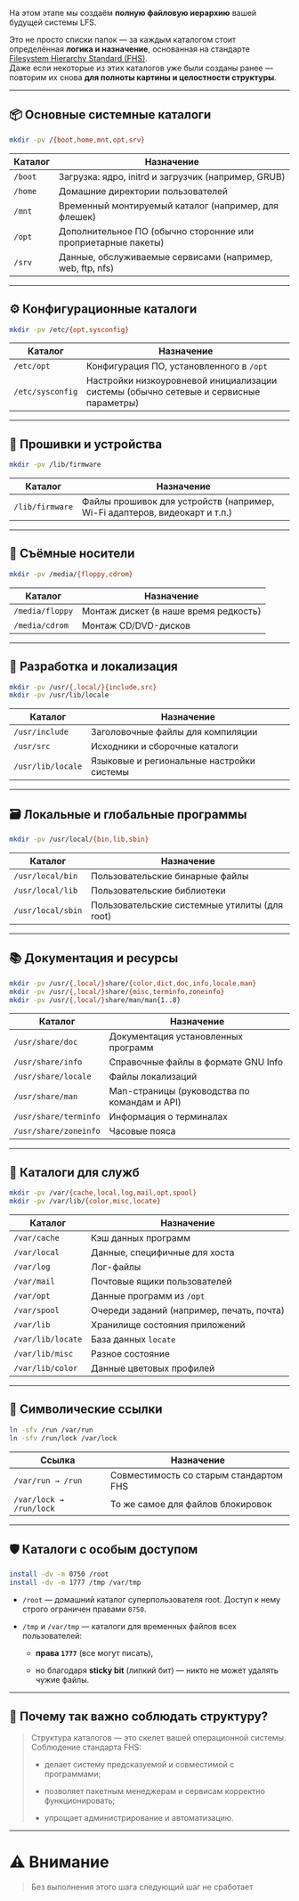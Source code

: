 На этом этапе мы создаём **полную файловую иерархию** вашей будущей системы LFS.

Это не просто списки папок — за каждым каталогом стоит определённая **логика и назначение**, основанная на стандарте [Filesystem Hierarchy Standard (FHS)](https://refspecs.linuxfoundation.org/FHS_3.0/fhs/index.html).  
Даже если некоторые из этих каталогов уже были созданы ранее — повторим их снова **для полноты картины и целостности структуры**.

---

## 📦 Основные системные каталоги

```bash
mkdir -pv /{boot,home,mnt,opt,srv}
```

|Каталог|Назначение|
|---|---|
|`/boot`|Загрузка: ядро, initrd и загрузчик (например, GRUB)|
|`/home`|Домашние директории пользователей|
|`/mnt`|Временный монтируемый каталог (например, для флешек)|
|`/opt`|Дополнительное ПО (обычно сторонние или проприетарные пакеты)|
|`/srv`|Данные, обслуживаемые сервисами (например, web, ftp, nfs)|

---

## ⚙️ Конфигурационные каталоги

```bash
mkdir -pv /etc/{opt,sysconfig}
```

|Каталог|Назначение|
|---|---|
|`/etc/opt`|Конфигурация ПО, установленного в `/opt`|
|`/etc/sysconfig`|Настройки низкоуровневой инициализации системы (обычно сетевые и сервисные параметры)|

---

## 🧬 Прошивки и устройства

```bash
mkdir -pv /lib/firmware
```

|Каталог|Назначение|
|---|---|
|`/lib/firmware`|Файлы прошивок для устройств (например, Wi-Fi адаптеров, видеокарт и т.п.)|

---

## 💽 Съёмные носители

```bash
mkdir -pv /media/{floppy,cdrom}
```

|Каталог|Назначение|
|---|---|
|`/media/floppy`|Монтаж дискет (в наше время редкость)|
|`/media/cdrom`|Монтаж CD/DVD-дисков|

---

## 🧱 Разработка и локализация

```bash
mkdir -pv /usr/{,local/}{include,src}
mkdir -pv /usr/lib/locale
```

|Каталог|Назначение|
|---|---|
|`/usr/include`|Заголовочные файлы для компиляции|
|`/usr/src`|Исходники и сборочные каталоги|
|`/usr/lib/locale`|Языковые и региональные настройки системы|

---

## 🗃️ Локальные и глобальные программы

```bash
mkdir -pv /usr/local/{bin,lib,sbin}
```

|Каталог|Назначение|
|---|---|
|`/usr/local/bin`|Пользовательские бинарные файлы|
|`/usr/local/lib`|Пользовательские библиотеки|
|`/usr/local/sbin`|Пользовательские системные утилиты (для root)|

---

## 📚 Документация и ресурсы

```bash
mkdir -pv /usr/{,local/}share/{color,dict,doc,info,locale,man}
mkdir -pv /usr/{,local/}share/{misc,terminfo,zoneinfo}
mkdir -pv /usr/{,local/}share/man/man{1..8}
```

|Каталог|Назначение|
|---|---|
|`/usr/share/doc`|Документация установленных программ|
|`/usr/share/info`|Справочные файлы в формате GNU Info|
|`/usr/share/locale`|Файлы локализаций|
|`/usr/share/man`|Man-страницы (руководства по командам и API)|
|`/usr/share/terminfo`|Информация о терминалах|
|`/usr/share/zoneinfo`|Часовые пояса|

---

## 📂 Каталоги для служб

```bash
mkdir -pv /var/{cache,local,log,mail,opt,spool}
mkdir -pv /var/lib/{color,misc,locate}
```

|Каталог|Назначение|
|---|---|
|`/var/cache`|Кэш данных программ|
|`/var/local`|Данные, специфичные для хоста|
|`/var/log`|Лог-файлы|
|`/var/mail`|Почтовые ящики пользователей|
|`/var/opt`|Данные программ из `/opt`|
|`/var/spool`|Очереди заданий (например, печать, почта)|
|`/var/lib`|Хранилище состояния приложений|
|`/var/lib/locate`|База данных `locate`|
|`/var/lib/misc`|Разное состояние|
|`/var/lib/color`|Данные цветовых профилей|

---

## 🔗 Символические ссылки

```bash
ln -sfv /run /var/run
ln -sfv /run/lock /var/lock
```

|Ссылка|Назначение|
|---|---|
|`/var/run → /run`|Совместимость со старым стандартом FHS|
|`/var/lock → /run/lock`|То же самое для файлов блокировок|

---

## 🛡️ Каталоги с особым доступом

```bash
install -dv -m 0750 /root
install -dv -m 1777 /tmp /var/tmp
```

- `/root` — домашний каталог суперпользователя root. Доступ к нему строго ограничен правами `0750`.
    
- `/tmp` и `/var/tmp` — каталоги для временных файлов всех пользователей:
    
    - **права `1777`** (все могут писать),
        
    - но благодаря **sticky bit** (липкий бит) — никто не может удалять чужие файлы.
        

---

## 🧩 Почему так важно соблюдать структуру?

> Структура каталогов — это скелет вашей операционной системы.  
> Соблюдение стандарта FHS:
> 
> - делает систему предсказуемой и совместимой с программами;
>     
> - позволяет пакетным менеджерам и сервисам корректно функционировать;
>     
> - упрощает администрирование и автоматизацию.
>     

---

# ⚠️ Внимание 

> Без выполнения этого шага следующий шаг не сработает